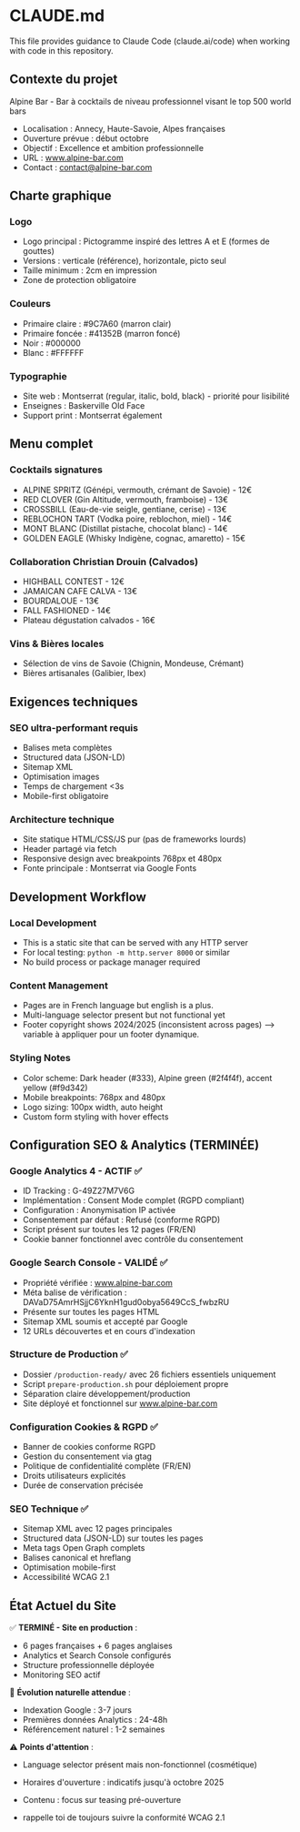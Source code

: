 # CLAUDE.md

This file provides guidance to Claude Code (claude.ai/code) when working with code in this repository.

## Contexte du projet

Alpine Bar - Bar à cocktails de niveau professionnel visant le top 500 world bars
- Localisation : Annecy, Haute-Savoie, Alpes françaises  
- Ouverture prévue : début octobre
- Objectif : Excellence et ambition professionnelle
- URL : www.alpine-bar.com
- Contact : contact@alpine-bar.com

## Charte graphique

### Logo
- Logo principal : Pictogramme inspiré des lettres A et E (formes de gouttes)
- Versions : verticale (référence), horizontale, picto seul
- Taille minimum : 2cm en impression
- Zone de protection obligatoire

### Couleurs
- Primaire claire : #9C7A60 (marron clair)
- Primaire foncée : #41352B (marron foncé) 
- Noir : #000000
- Blanc : #FFFFFF

### Typographie
- Site web : Montserrat (regular, italic, bold, black) - priorité pour lisibilité
- Enseignes : Baskerville Old Face
- Support print : Montserrat également 


## Menu complet

### Cocktails signatures
- ALPINE SPRITZ (Génépi, vermouth, crémant de Savoie) - 12€
- RED CLOVER (Gin Altitude, vermouth, framboise) - 13€
- CROSSBILL (Eau-de-vie seigle, gentiane, cerise) - 13€
- REBLOCHON TART (Vodka poire, reblochon, miel) - 14€
- MONT BLANC (Distillat pistache, chocolat blanc) - 14€
- GOLDEN EAGLE (Whisky Indigène, cognac, amaretto) - 15€

### Collaboration Christian Drouin (Calvados)
- HIGHBALL CONTEST - 12€
- JAMAICAN CAFE CALVA - 13€
- BOURDALOUE - 13€
- FALL FASHIONED - 14€
- Plateau dégustation calvados - 16€

### Vins & Bières locales
- Sélection de vins de Savoie (Chignin, Mondeuse, Crémant)
- Bières artisanales (Galibier, Ibex)

## Exigences techniques

### SEO ultra-performant requis
- Balises meta complètes
- Structured data (JSON-LD)
- Sitemap XML
- Optimisation images
- Temps de chargement <3s
- Mobile-first obligatoire

### Architecture technique
- Site statique HTML/CSS/JS pur (pas de frameworks lourds)
- Header partagé via fetch
- Responsive design avec breakpoints 768px et 480px
- Fonte principale : Montserrat via Google Fonts

## Development Workflow

### Local Development
- This is a static site that can be served with any HTTP server
- For local testing: `python -m http.server 8000` or similar
- No build process or package manager required

### Content Management
- Pages are in French language but english is a plus.
- Multi-language selector present but not functional yet
- Footer copyright shows 2024/2025 (inconsistent across pages) --> variable à appliquer pour un footer dynamique.

### Styling Notes
- Color scheme: Dark header (#333), Alpine green (#2f4f4f), accent yellow (#f9d342)
- Mobile breakpoints: 768px and 480px
- Logo sizing: 100px width, auto height
- Custom form styling with hover effects

## Configuration SEO & Analytics (TERMINÉE)

### Google Analytics 4 - ACTIF ✅
- ID Tracking : G-49Z27M7V6G
- Implémentation : Consent Mode complet (RGPD compliant)
- Configuration : Anonymisation IP activée
- Consentement par défaut : Refusé (conforme RGPD)
- Script présent sur toutes les 12 pages (FR/EN)
- Cookie banner fonctionnel avec contrôle du consentement

### Google Search Console - VALIDÉ ✅
- Propriété vérifiée : www.alpine-bar.com
- Méta balise de vérification : DAVaD75AmrHSjjC6YknH1gud0obya5649CcS_fwbzRU
- Présente sur toutes les pages HTML
- Sitemap XML soumis et accepté par Google
- 12 URLs découvertes et en cours d'indexation

### Structure de Production ✅
- Dossier `/production-ready/` avec 26 fichiers essentiels uniquement
- Script `prepare-production.sh` pour déploiement propre
- Séparation claire développement/production
- Site déployé et fonctionnel sur www.alpine-bar.com

### Configuration Cookies & RGPD ✅
- Banner de cookies conforme RGPD
- Gestion du consentement via gtag
- Politique de confidentialité complète (FR/EN)
- Droits utilisateurs explicités
- Durée de conservation précisée

### SEO Technique ✅
- Sitemap XML avec 12 pages principales
- Structured data (JSON-LD) sur toutes les pages
- Meta tags Open Graph complets
- Balises canonical et hreflang
- Optimisation mobile-first
- Accessibilité WCAG 2.1

## État Actuel du Site

✅ **TERMINÉ - Site en production** :
- 6 pages françaises + 6 pages anglaises
- Analytics et Search Console configurés
- Structure professionnelle déployée
- Monitoring SEO actif

🔄 **Évolution naturelle attendue** :
- Indexation Google : 3-7 jours
- Premières données Analytics : 24-48h
- Référencement naturel : 1-2 semaines

⚠️ **Points d'attention** :
- Language selector présent mais non-fonctionnel (cosmétique)
- Horaires d'ouverture : indicatifs jusqu'à octobre 2025
- Contenu : focus sur teasing pré-ouverture

- rappelle toi de toujours suivre la conformité WCAG 2.1